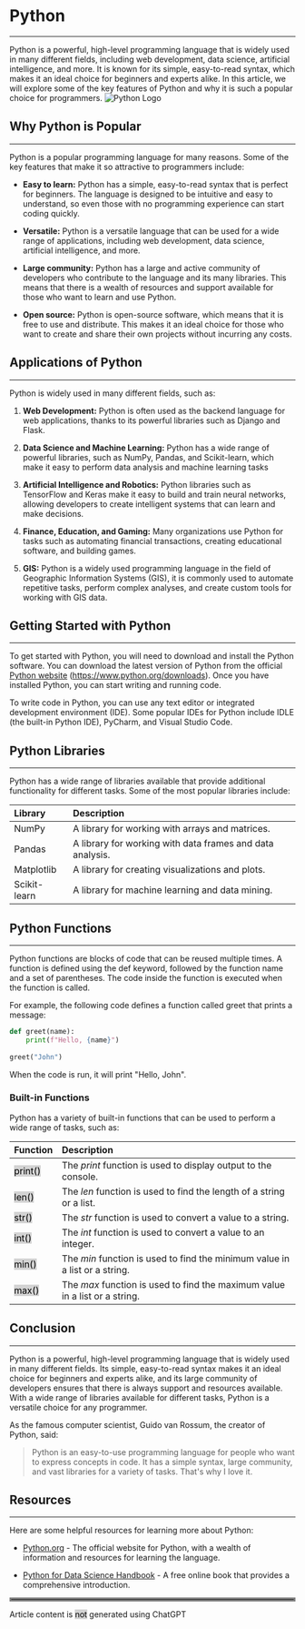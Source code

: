 # Python
---
Python is a powerful, high-level programming language that is widely used in many different fields, including web development, data science, artificial intelligence, and more. It is known for its simple, easy-to-read syntax, which makes it an ideal choice for beginners and experts alike. In this article, we will explore some of the key features of Python and why it is such a popular choice for programmers.
![Python Logo](https://www.python.org/static/img/python-logo@2x.png)
## Why Python is Popular
---
Python is a popular programming language for many reasons. Some of the key features that make it so attractive to programmers include:
- **Easy to learn:** Python has a simple, easy-to-read syntax that is perfect for beginners. The language is designed to be intuitive and easy to understand, so even those with no programming experience can start coding quickly.

- **Versatile:** Python is a versatile language that can be used for a wide range of applications, including web development, data science, artificial intelligence, and more.
- **Large community:** Python has a large and active community of developers who contribute to the language and its many libraries. This means that there is a wealth of resources and support available for those who want to learn and use Python.
- **Open source:** Python is open-source software, which means that it is free to use and distribute. This makes it an ideal choice for those who want to create and share their own projects without incurring any costs.
## Applications of Python
---
Python is widely used in many different fields, such as:
1. **Web Development:** Python is often used as the backend language for web applications, thanks to its powerful libraries such as Django and Flask.

2. **Data Science and Machine Learning:** Python has a wide range of powerful libraries, such as NumPy, Pandas, and Scikit-learn, which make it easy to perform data analysis and machine learning tasks

3. **Artificial Intelligence and Robotics:** Python libraries such as TensorFlow and Keras make it easy to build and train neural networks, allowing developers to create intelligent systems that can learn and make decisions.

4. **Finance, Education, and Gaming:** Many organizations use Python for tasks such as automating financial transactions, creating educational software, and building games.

5. **GIS:** Python is a widely used programming language in the field of Geographic Information Systems (GIS), it is commonly used to automate repetitive tasks, perform complex analyses, and create custom tools for working with GIS data.

## Getting Started with Python
---
To get started with Python, you will need to download and install the Python software. You can download the latest version of Python from the official [Python website](https://www.python.org) (https://www.python.org/downloads). Once you have installed Python, you can start writing and running code.

[//]: # (Note: The original pdf document has these two hyperlinks above swapped around. The Python website link, links to the downloads and vice-versa. I have therfore corrected them.)

To write code in Python, you can use any text editor or integrated development environment (IDE). Some popular IDEs for Python include IDLE (the built-in Python IDE), PyCharm, and Visual Studio Code.

## Python Libraries
---
Python has a wide range of libraries available that provide additional functionality for different tasks. Some of the most popular libraries include:

|Library|Description|
|:---|:---|
|NumPy|A library for working with arrays and matrices.|
|Pandas|A library for working with data frames and data analysis.|
|Matplotlib|A library for creating visualizations and plots.|
|Scikit-learn|A library for machine learning and data mining.|

## Python Functions
---
Python functions are blocks of code that can be reused multiple times. A function is defined using the def keyword, followed by the function name and a set of parentheses. The code inside the function is executed when the function is called.

For example, the following code defines a function called greet that prints a message:

```python
def greet(name):
    print(f"Hello, {name}")
    
greet("John")
```
When the code is run, it will print "Hello, John".
### Built-in Functions

Python has a variety of built-in functions that can be used to perform a wide range of tasks, such as:

[//]: # (Note: In the following table I had used "==" to highlight the words in the first column. This works well when viewing in Dillinger but in yellow, however it does not export as a pdf well. Using <mark> does not display correctly in Dillinger however it does export correctly as a pdf. Also, using the HTML <mark> command allowed me to change the colour of the highlight to grey)

|Function|Description|
|:---|:---|
|<mark style="background-color: lightgrey">print()</mark>|The *print* function is used to display output to the console.|
|<mark style="background-color: lightgrey">len()</mark>|The *len* function is used to find the length of a string or a list.|
|<mark style="background-color: lightgrey">str()</mark>|The *str* function is used to convert a value to a string.|
|<mark style="background-color: lightgrey">int()</mark>|The *int* function is used to convert a value to an integer.|
|<mark style="background-color: lightgrey">min()</mark>|The *min* function is used to find the minimum value in a list or a string.|
|<mark style="background-color: lightgrey">max()</mark>|The *max* function is used to find the maximum value in a list or a string.|

## Conclusion
---
Python is a powerful, high-level programming language that is widely used in many different fields. Its simple, easy-to-read syntax makes it an ideal choice for beginners and experts alike, and its large community of developers ensures that there is always support and resources available. With a wide range of libraries available for different tasks, Python is a versatile choice for any programmer.

As the famous computer scientist, Guido van Rossum, the creator of Python, said:
>Python is an easy-to-use programming language for people who want to express concepts in code. It has a simple syntax, large community, and vast libraries for a variety of tasks. That's why I love it.
## Resources
---
Here are some helpful resources for learning more about Python:
- [Python.org](https://www.python.org/) - The official website for Python, with a wealth of information and resources for learning the language.

- [Python for Data Science Handbook](https://jakevdp.github.io/PythonDataScienceHandbook) - A free online book that provides a comprehensive introduction.

[//]: # (The HTML for the grey line shown below is not supported by Dilinger and so appears as text. Although Dilinger does not support onscreen representation of the code, it does export it correctly as a pdf.)

<hr style="border:3px solid gray">

Article content is <mark style="background-color: lightgrey">not</mark> generated using ChatGPT

[//]: # (Note: See previous comment about using <mark> instead of "==".)